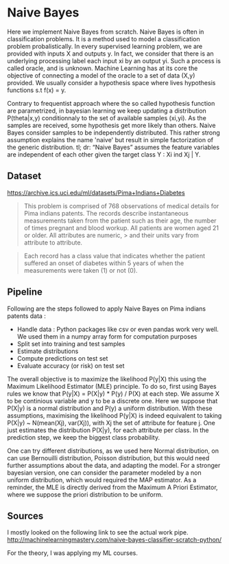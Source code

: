 # Naive Bayes 

Here we implement Naive Bayes from scratch. 
Naive Bayes is often in classification problems. It is a method used to model a classification problem probalistically.
In every supervised learning problem, we are provided with inputs X and outputs y. In fact, we consider that there is an underlying processing label each input xi by an output yi.
Such a process is called oracle, and is unknown. Machine Learning has at its core the objective of connecting a model of the oracle to a set of data (X,y) provided. We usually consider a hypothesis space where lives hypothesis functions s.t f(x) = y.

Contrary to frequentist approach where the so called hypothesis function are parametrized, in bayesian learning we keep updating a distribution P(theta|x,y) conditionnaly to the set of available samples (xi,yi).
As the samples are received, some hypothesis get more likely than others. Naive Bayes consider samples to be independently distributed. This rather strong assumption explains the name 'naive' but result in simple factorization of the generic distribution.
tl; dr: “Naive Bayes” assumes the feature variables are independent of each other given the target class Y : Xi ind Xj | Y.

## Dataset 

https://archive.ics.uci.edu/ml/datasets/Pima+Indians+Diabetes

> This problem is comprised of 768 observations of medical details for Pima indians patents. The records describe instantaneous measurements taken from the patient such as their age, the number of times pregnant and blood workup. All patients are women aged 21 or older. All attributes are numeric, > and their units vary from attribute to attribute.

> Each record has a class value that indicates whether the patient suffered an onset of diabetes within 5 years of when the measurements were taken (1) or not (0).

## Pipeline

Following are the steps followed to apply Naive Bayes on Pima indians patents data : 

* Handle data : Python packages like csv or even pandas work very well. We used them in a numpy array form for computation purposes 
* Split set into training and test samples 
* Estimate  distributions
* Compute predictions on test set 
* Evaluate accuracy (or risk) on test set

The overall objective is to maximize the likelihood P(y|X) this using the Maximum Likelihood Estimator (MLE) principle.
To do so, first using Bayes rules we know that P(y|X) = P(X|y) * P(y) / P(X) at each step.
We assume X to be continious variable and y to be a discrete one. Here we suppose that P(X|y) is a normal distribution and P(y) a uniform distribution.
With these assumptions, maximising the likelihood P(y|X) is indeed equivalent to taking P(X|y) ~ N(mean(Xj), var(Xj)), with Xj the set of attribute for feature j.
One just estimates the distribution P(X|y), for each attribute per class. 
In the prediction step, we keep the biggest class probability.

One can try different distributions, as we used here Normal distribution, on can use Bernouilli distribution, Poisson distribution, but this would need further assumptions about the data, and adapting the model.
For a stronger bayesian version, one can consider the parameter modeled by a non uniform distribution, which would required the MAP estimator.
As a reminder, the MLE is directly derived from the Maximum A Priori Estimator, where we suppose the priori distribution to be uniform.

## Sources

I mostly looked on the following link to see the actual work pipe. 
http://machinelearningmastery.com/naive-bayes-classifier-scratch-python/

For the theory, I was applying my ML courses.